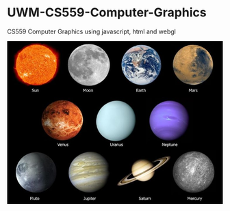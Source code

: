 # UWM-CS559-Computer-Graphics
CS559 Computer Graphics using javascript, html and webgl


![avatar](hw2/SolarSystem.jpg)

